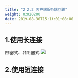 ```yaml
---
title: "2.2.2 客户端服务端互联"
weight: 02020200
date: 2019-08-30T15:13:01+08:00
---
```


## 1.使用长连接
阻塞式、非阻塞式
![](static/images/screenshot_1527432481419.png)

## 2.使用短连接
